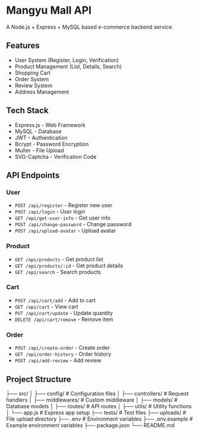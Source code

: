 # Mangyu Mall API

A Node.js + Express + MySQL based e-commerce backend service.

## Features

- User System (Register, Login, Verification)
- Product Management (List, Details, Search) 
- Shopping Cart
- Order System
- Review System
- Address Management

## Tech Stack

- Express.js - Web Framework
- MySQL - Database
- JWT - Authentication
- Bcrypt - Password Encryption
- Multer - File Upload
- SVG-Captcha - Verification Code

## API Endpoints

### User
- `POST /api/register` - Register new user
- `POST /api/login` - User login
- `GET /api/get-user-info` - Get user info
- `POST /api/change-password` - Change password
- `POST /api/upload-avatar` - Upload avatar

### Product
- `GET /api/products` - Get product list
- `GET /api/products/:id` - Get product details
- `GET /api/search` - Search products

### Cart
- `POST /api/cart/add` - Add to cart
- `GET /api/cart` - View cart
- `PUT /api/cart/update` - Update quantity
- `DELETE /api/cart/remove` - Remove item

### Order
- `POST /api/create-order` - Create order
- `GET /api/order-history` - Order history
- `POST /api/add-review` - Add review

## Project Structure

├── src/
│   ├── config/         # Configuration files
│   ├── controllers/    # Request handlers
│   ├── middlewares/    # Custom middleware
│   ├── models/         # Database models
│   ├── routes/         # API routes
│   ├── utils/          # Utility functions
│   └── app.js         # Express app setup
├── tests/             # Test files
├── uploads/           # File upload directory
├── .env              # Environment variables
├── .env.example      # Example environment variables
├── package.json
└── README.md

